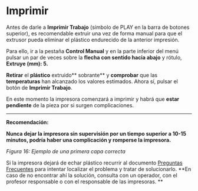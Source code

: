 # Imprimir

Antes de darle a **Imprimir Trabajo** (símbolo de PLAY en la barra de botones superior), es recomendable extruir una vez de forma manual para que el extrusor pueda eliminar el plástico endurecido de la anterior impresión.

Para ello, ir a la pestaña **Control Manual** y en la parte inferior del menú pulsar un par de veces sobre la **flecha con sentido hacia abajo** y rótulo, **Extruye (mm): 5.**

**Retirar** el **plástico** extruido** sobrante** y **comprobar** que las **temperaturas** han alcanzado los valores estimados. Ahora sí, pulsar el botón de **Imprimir Trabajo**.

En este momento la impresora comenzará a imprimir y habrá que **estar pendiente** de la pieza por si surgen complicaciones.


---



**Recomendación:**

**Nunca dejar la impresora sin supervisión por un tiempo superior a 10-15 minutos, podría haber una complicación y romperse la impresora.**



*Figura 16: Ejemplo de una primera capa correcta*

Si la impresora dejará de echar plástico recurrir al documento [Preguntas Frecuentes](https://docs.google.com/document/d/120gY0sf4hBU7i_8BBuBpqSdxuIdomMd3wa2FF5AbxRI/pub) para intentar localizar el problema y tratar de solucionarlo. **En caso de no encontrar ahí la solución, consulta con un operador, con el profesor responsable o con el responsable de las impresoras.
**
